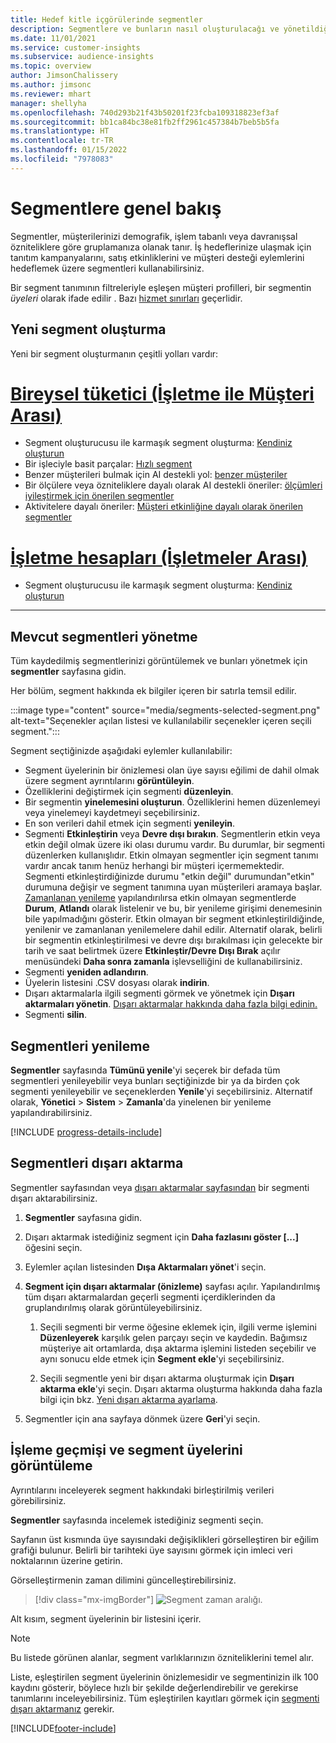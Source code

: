 ```yaml
---
title: Hedef kitle içgörülerinde segmentler
description: Segmentlere ve bunların nasıl oluşturulacağı ve yönetildiği ile ilgili genel bakış.
ms.date: 11/01/2021
ms.service: customer-insights
ms.subservice: audience-insights
ms.topic: overview
author: JimsonChalissery
ms.author: jimsonc
ms.reviewer: mhart
manager: shellyha
ms.openlocfilehash: 740d293b21f43b50201f23fcba109318823ef3af
ms.sourcegitcommit: bb1ca84bc38e81fb2ff2961c457384b7beb5b5fa
ms.translationtype: HT
ms.contentlocale: tr-TR
ms.lasthandoff: 01/15/2022
ms.locfileid: "7978083"
---
```

# <a name="segments-overview"></a>Segmentlere genel bakış

Segmentler, müşterilerinizi demografik, işlem tabanlı veya davranışsal özniteliklere göre gruplamanıza olanak tanır. İş hedeflerinize ulaşmak için tanıtım kampanyalarını, satış etkinliklerini ve müşteri desteği eylemlerini hedeflemek üzere segmentleri kullanabilirsiniz.

Bir segment tanımının filtreleriyle eşleşen müşteri profilleri, bir segmentin *üyeleri* olarak ifade edilir . Bazı [hizmet sınırları](service-limits.md) geçerlidir.

## <a name="create-a-new-segment"></a>Yeni segment oluşturma

Yeni bir segment oluşturmanın çeşitli yolları vardır: 

# <a name="individual-consumers-b-to-c"></a>[Bireysel tüketici (İşletme ile Müşteri Arası)](#tab/b2c)

- Segment oluşturucusu ile karmaşık segment oluşturma: [Kendiniz oluşturun](segment-builder.md#create-a-new-segment) 
- Bir işleciyle basit parçalar: [Hızlı segment](segment-builder.md#quick-segments) 
- Benzer müşterileri bulmak için AI destekli yol: [benzer müşteriler](find-similar-customer-segments.md) 
- Bir ölçülere veya özniteliklere dayalı olarak AI destekli öneriler: [ölçümleri iyileştirmek için önerilen segmentler](suggested-segments.md) 
- Aktivitelere dayalı öneriler: [Müşteri etkinliğine dayalı olarak önerilen segmentler](suggested-segments-activity.md) 

# <a name="business-accounts-b-to-b"></a>[İşletme hesapları (İşletmeler Arası)](#tab/b2b)

- Segment oluşturucusu ile karmaşık segment oluşturma: [Kendiniz oluşturun](segment-builder.md#create-a-new-segment)

---

## <a name="manage-existing-segments"></a>Mevcut segmentleri yönetme

Tüm kaydedilmiş segmentlerinizi görüntülemek ve bunları yönetmek için **segmentler** sayfasına gidin.

Her bölüm, segment hakkında ek bilgiler içeren bir satırla temsil edilir.

:::image type="content" source="media/segments-selected-segment.png" alt-text="Seçenekler açılan listesi ve kullanılabilir seçenekler içeren seçili segment.":::

Segment seçtiğinizde aşağıdaki eylemler kullanılabilir:

- Segment üyelerinin bir önizlemesi olan üye sayısı eğilimi de dahil olmak üzere segment ayrıntılarını **görüntüleyin**.
- Özelliklerini değiştirmek için segmenti **düzenleyin**.
- Bir segmentin **yinelemesini oluşturun**. Özelliklerini hemen düzenlemeyi veya yinelemeyi kaydetmeyi seçebilirsiniz.
- En son verileri dahil etmek için segmenti **yenileyin**.
- Segmenti **Etkinleştirin** veya **Devre dışı bırakın**. Segmentlerin etkin veya etkin değil olmak üzere iki olası durumu vardır. Bu durumlar, bir segmenti düzenlerken kullanışlıdır. Etkin olmayan segmentler için segment tanımı vardır ancak tanım henüz herhangi bir müşteri içermemektedir. Segmenti etkinleştirdiğinizde durumu "etkin değil" durumundan"etkin" durumuna değişir ve segment tanımına uyan müşterileri aramaya başlar. [Zamanlanan yenileme](system.md#schedule-tab) yapılandırılırsa etkin olmayan segmentlerde **Durum**, **Atlandı** olarak listelenir ve bu, bir yenileme girişimi denemesinin bile yapılmadığını gösterir. Etkin olmayan bir segment etkinleştirildiğinde, yenilenir ve zamanlanan yenilemelere dahil edilir.
  Alternatif olarak, belirli bir segmentin etkinleştirilmesi ve devre dışı bırakılması için gelecekte bir tarih ve saat belirtmek üzere **Etkinleştir/Devre Dışı Bırak** açılır menüsündeki **Daha sonra zamanla** işlevselliğini de kullanabilirsiniz.
- Segmenti **yeniden adlandırın**.
- Üyelerin listesini .CSV dosyası olarak **indirin**.
- Dışarı aktarmalarla ilgili segmenti görmek ve yönetmek için **Dışarı aktarmaları yönetin**. [Dışarı aktarmalar hakkında daha fazla bilgi edinin.](export-destinations.md)
- Segmenti **silin**.

## <a name="refresh-segments"></a>Segmentleri yenileme

**Segmentler** sayfasında **Tümünü yenile**'yi seçerek bir defada tüm segmentleri yenileyebilir veya bunları seçtiğinizde bir ya da birden çok segmenti yenileyebilir ve seçeneklerden **Yenile**'yi seçebilirsiniz. Alternatif olarak, **Yönetici** > **Sistem** > **Zamanla**'da yinelenen bir yenileme yapılandırabilirsiniz.

[!INCLUDE [progress-details-include](../includes/progress-details-pane.md)]

## <a name="export-segments"></a>Segmentleri dışarı aktarma

Segmentler sayfasından veya [dışarı aktarmalar sayfasından](export-destinations.md) bir segmenti dışarı aktarabilirsiniz. 

1. **Segmentler** sayfasına gidin.

1. Dışarı aktarmak istediğiniz segment için **Daha fazlasını göster [...]** öğesini seçin.

1. Eylemler açılan listesinden **Dışa Aktarmaları yönet**'i seçin.

1. **Segment için dışarı aktarmalar (önizleme)** sayfası açılır. Yapılandırılmış tüm dışarı aktarmalardan geçerli segmenti içerdiklerinden da gruplandırılmış olarak görüntüleyebilirsiniz.

   1. Seçili segmenti bir verme öğesine eklemek için, ilgili verme işlemini **Düzenleyerek** karşılık gelen parçayı seçin ve kaydedin. Bağımsız müşteriye ait ortamlarda, dışa aktarma işlemini listeden seçebilir ve aynı sonucu elde etmek için **Segment ekle**'yi seçebilirsiniz.

   1. Seçili segmentle yeni bir dışarı aktarma oluşturmak için **Dışarı aktarma ekle**'yi seçin. Dışarı aktarma oluşturma hakkında daha fazla bilgi için bkz. [Yeni dışarı aktarma ayarlama](export-destinations.md#set-up-a-new-export).

1. Segmentler için ana sayfaya dönmek üzere **Geri**'yi seçin.

## <a name="view-processing-history-and-segment-members"></a>İşleme geçmişi ve segment üyelerini görüntüleme

Ayrıntılarını inceleyerek segment hakkındaki birleştirilmiş verileri görebilirsiniz.

**Segmentler** sayfasında incelemek istediğiniz segmenti seçin.

Sayfanın üst kısmında üye sayısındaki değişiklikleri görselleştiren bir eğilim grafiği bulunur. Belirli bir tarihteki üye sayısını görmek için imleci veri noktalarının üzerine getirin.

Görselleştirmenin zaman dilimini güncelleştirebilirsiniz.

> [!div class="mx-imgBorder"]
> ![Segment zaman aralığı.](media/segment-time-range.png "Segment zaman aralığı")

Alt kısım, segment üyelerinin bir listesini içerir.

> [!NOTE]
> Bu listede görünen alanlar, segment varlıklarınızın özniteliklerini temel alır.
>
>Liste, eşleştirilen segment üyelerinin önizlemesidir ve segmentinizin ilk 100 kaydını gösterir, böylece hızlı bir şekilde değerlendirebilir ve gerekirse tanımlarını inceleyebilirsiniz. Tüm eşleştirilen kayıtları görmek için [segmenti dışarı aktarmanız](export-destinations.md) gerekir.


[!INCLUDE[footer-include](../includes/footer-banner.md)] 
